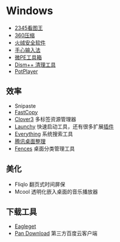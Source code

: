 # Windows

* [2345看图王](http://pic.2345.com)
* [360压缩](http://yasuo.360.cn)
* [火绒安全软件](https://www.huorong.cn)
* [手心输入法](http://www.xinshuru.com)
* [微PE工具箱](http://www.wepe.com.cn/download.html)
* [Dism++ 清理工具](http://www.chuyu.me/zh-Hans/index.html)
* [PotPlayer](http://potplayer.daum.net)

## 效率

* Snipaste
* [FastCopy](https://ipmsg.org/tools/fastcopy.html)
* [Clover3](http://cn.ejie.me/) 多标签资源管理器
* [Launchy](http://launchy.net) 快速启动工具，还有很多扩展[插件](http://launchy.net/plugins.php)
* [Everything](http://www.voidtools.com) 系统搜索工具
* [腾讯桌面整理](http://pc.qq.com/detail/5/detail_23125.html)
* [Fences](http://www.stardock.com/products/fences) 桌面分类管理工具

## 美化

* Fliqlo 翻页式时间屏保
* Mcool 透明化嵌入桌面的音乐播放器

## 下载工具

* [Eagleget](http://www.eagleget.com)
* [Pan Download](http://pandownload.com/index.html) 第三方百度云客户端
